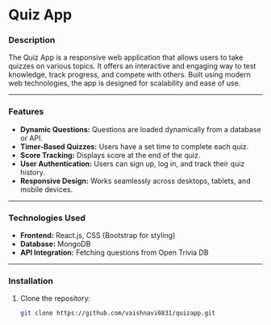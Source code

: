 # Quiz App

### Description

The Quiz App is a responsive web application that allows users to take quizzes on various topics. It offers an interactive and engaging way to test knowledge, track progress, and compete with others. Built using modern web technologies, the app is designed for scalability and ease of use.

---

### Features

- **Dynamic Questions:** Questions are loaded dynamically from a database or API.
- **Timer-Based Quizzes:** Users have a set time to complete each quiz.
- **Score Tracking:** Displays score at the end of the quiz.
- **User Authentication:** Users can sign up, log in, and track their quiz history.
- **Responsive Design:** Works seamlessly across desktops, tablets, and mobile devices.

---

### Technologies Used

- **Frontend:** React.js, CSS (Bootstrap for styling)
- **Database:** MongoDB
- **API Integration:** Fetching questions from Open Trivia DB 

---

### Installation

1. Clone the repository:
   ```bash
   git clone https://github.com/vaishnavi0831/quizapp.git
